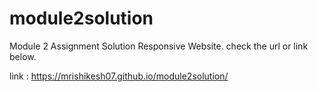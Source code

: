 # module2solution
Module 2 Assignment Solution Responsive Website.
check the url or link below.

link : https://mrishikesh07.github.io/module2solution/
